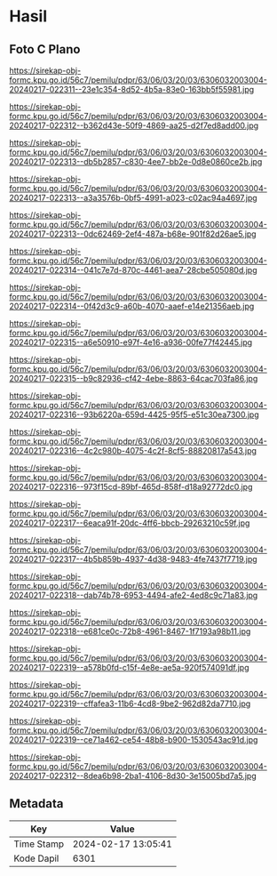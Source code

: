 # Hasil

## Foto C Plano

https://sirekap-obj-formc.kpu.go.id/56c7/pemilu/pdpr/63/06/03/20/03/6306032003004-20240217-022311--23e1c354-8d52-4b5a-83e0-163bb5f55981.jpg

https://sirekap-obj-formc.kpu.go.id/56c7/pemilu/pdpr/63/06/03/20/03/6306032003004-20240217-022312--b362d43e-50f9-4869-aa25-d2f7ed8add00.jpg

https://sirekap-obj-formc.kpu.go.id/56c7/pemilu/pdpr/63/06/03/20/03/6306032003004-20240217-022313--db5b2857-c830-4ee7-bb2e-0d8e0860ce2b.jpg

https://sirekap-obj-formc.kpu.go.id/56c7/pemilu/pdpr/63/06/03/20/03/6306032003004-20240217-022313--a3a3576b-0bf5-4991-a023-c02ac94a4697.jpg

https://sirekap-obj-formc.kpu.go.id/56c7/pemilu/pdpr/63/06/03/20/03/6306032003004-20240217-022313--0dc62469-2ef4-487a-b68e-901f82d26ae5.jpg

https://sirekap-obj-formc.kpu.go.id/56c7/pemilu/pdpr/63/06/03/20/03/6306032003004-20240217-022314--041c7e7d-870c-4461-aea7-28cbe505080d.jpg

https://sirekap-obj-formc.kpu.go.id/56c7/pemilu/pdpr/63/06/03/20/03/6306032003004-20240217-022314--0f42d3c9-a60b-4070-aaef-e14e21356aeb.jpg

https://sirekap-obj-formc.kpu.go.id/56c7/pemilu/pdpr/63/06/03/20/03/6306032003004-20240217-022315--a6e50910-e97f-4e16-a936-00fe77f42445.jpg

https://sirekap-obj-formc.kpu.go.id/56c7/pemilu/pdpr/63/06/03/20/03/6306032003004-20240217-022315--b9c82936-cf42-4ebe-8863-64cac703fa86.jpg

https://sirekap-obj-formc.kpu.go.id/56c7/pemilu/pdpr/63/06/03/20/03/6306032003004-20240217-022316--93b6220a-659d-4425-95f5-e51c30ea7300.jpg

https://sirekap-obj-formc.kpu.go.id/56c7/pemilu/pdpr/63/06/03/20/03/6306032003004-20240217-022316--4c2c980b-4075-4c2f-8cf5-88820817a543.jpg

https://sirekap-obj-formc.kpu.go.id/56c7/pemilu/pdpr/63/06/03/20/03/6306032003004-20240217-022316--973f15cd-89bf-465d-858f-d18a92772dc0.jpg

https://sirekap-obj-formc.kpu.go.id/56c7/pemilu/pdpr/63/06/03/20/03/6306032003004-20240217-022317--6eaca91f-20dc-4ff6-bbcb-29263210c59f.jpg

https://sirekap-obj-formc.kpu.go.id/56c7/pemilu/pdpr/63/06/03/20/03/6306032003004-20240217-022317--4b5b859b-4937-4d38-9483-4fe7437f7719.jpg

https://sirekap-obj-formc.kpu.go.id/56c7/pemilu/pdpr/63/06/03/20/03/6306032003004-20240217-022318--dab74b78-6953-4494-afe2-4ed8c9c71a83.jpg

https://sirekap-obj-formc.kpu.go.id/56c7/pemilu/pdpr/63/06/03/20/03/6306032003004-20240217-022318--e681ce0c-72b8-4961-8467-1f7193a98b11.jpg

https://sirekap-obj-formc.kpu.go.id/56c7/pemilu/pdpr/63/06/03/20/03/6306032003004-20240217-022319--a578b0fd-c15f-4e8e-ae5a-920f574091df.jpg

https://sirekap-obj-formc.kpu.go.id/56c7/pemilu/pdpr/63/06/03/20/03/6306032003004-20240217-022319--cffafea3-11b6-4cd8-9be2-962d82da7710.jpg

https://sirekap-obj-formc.kpu.go.id/56c7/pemilu/pdpr/63/06/03/20/03/6306032003004-20240217-022319--ce71a462-ce54-48b8-b900-1530543ac91d.jpg

https://sirekap-obj-formc.kpu.go.id/56c7/pemilu/pdpr/63/06/03/20/03/6306032003004-20240217-022312--8dea6b98-2ba1-4106-8d30-3e15005bd7a5.jpg


## Metadata

| Key        | Value               |
| ---------- | ------------------- |
| Time Stamp | 2024-02-17 13:05:41 |
| Kode Dapil | 6301                |



